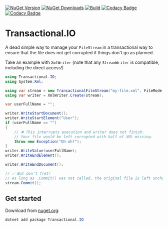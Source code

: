 [![NuGet Version](https://img.shields.io/nuget/v/Transactional.IO?label=NuGet)](https://www.nuget.org/packages/Poem/)
[![NuGet Downloads](https://img.shields.io/nuget/dt/Transactional.IO?label=Downloads)](https://www.nuget.org/packages/Poem/)
[![Build](https://github.com/lawrence-laz/transactional-io/workflows/Build/badge.svg)](https://github.com/lawrence-laz/poem/actions?query=workflow%3ABuild)
[![Codacy Badge](https://app.codacy.com/project/badge/Grade/7ff922b8f755431ea5a1fa59e59c534a)](https://www.codacy.com/gh/lawrence-laz/transactional-io/dashboard?utm_source=github.com&amp;utm_medium=referral&amp;utm_content=lawrence-laz/transactional-io&amp;utm_campaign=Badge_Grade)
[![Codacy Badge](https://app.codacy.com/project/badge/Coverage/7ff922b8f755431ea5a1fa59e59c534a)](https://www.codacy.com/gh/lawrence-laz/transactional-io/dashboard?utm_source=github.com&utm_medium=referral&utm_content=lawrence-laz/transactional-io&utm_campaign=Badge_Coverage)

# Transactional.IO
A dead simple way to manage your `FileStream` in a transactional way to ensure 
that the file does not get corrupted if things don't go as planned.

Take an example with `XmlWriter` (note that any `StreamWriter` is compatible, including the direct access!)
```csharp
using Transactional.IO;
using System.Xml;

using var stream = new TransactionalFileStream("my-file.xml", FileMode.Truncate);
using var writer = XmlWriter.Create(stream);

var userFullName = "";

writer.WriteStartDocument();
writer.WriteStartElement("User");
if (userFullName == "")
{
    // ❌ This interrupts execution and writer does not finish.
    // Your file would be left corrupted with half of XML missing.
    throw new Exception("Uh-oh!"); 
}
writer.WriteValue(userFullName);
writer.WriteEndElement();

writer.WriteEndDocument();

// ✅ But don't fret! 
// As long as .Commit() was not called, the original file is left unchanged.
stream.Commit();
```

## Get started
Download from [nuget.org](https://www.nuget.org/packages/Transactional.IO/):
```powershell
dotnet add package Transactional.IO
```

